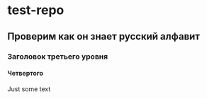 # test-repo
## Проверим как он знает русский алфавит
### Заголовок третьего уровня
#### Четвертого
Just some text

